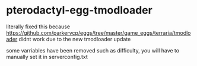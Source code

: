 # pterodactyl-egg-tmodloader

literally fixed this because https://github.com/parkervcp/eggs/tree/master/game_eggs/terraria/tmodloader didnt work due to the new tmodloader update

some varriables have been removed such as difficulty, you will have to manually set it in serverconfig.txt
